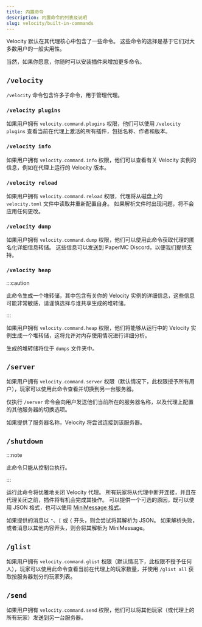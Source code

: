 ```yaml
---
title: 内置命令
description: 内置命令的列表及说明
slug: velocity/built-in-commands
---
```


Velocity 默认在其代理核心中包含了一些命令。
这些命令的选择是基于它们对大多数用户的一般实用性。

当然，如果你愿意，你随时可以安装插件来增加更多命令。

## `/velocity`

`/velocity` 命令包含许多子命令，用于管理代理。

### `/velocity plugins`

如果用户拥有 `velocity.command.plugins` 权限，他们可以使用 `/velocity plugins` 查看当前在代理上激活的所有插件，包括名称、作者和版本。

### `/velocity info`

如果用户拥有 `velocity.command.info` 权限，他们可以查看有关 Velocity 实例的信息，例如在代理上运行的 Velocity 版本。

### `/velocity reload`

如果用户拥有 `velocity.command.reload` 权限，代理将从磁盘上的 `velocity.toml` 文件中读取并重新配置自身。
如果解析文件时出现问题，将不会应用任何更改。

### `/velocity dump`

如果用户拥有 `velocity.command.dump` 权限，他们可以使用此命令获取代理的匿名化详细信息转储。
这些信息可以发送到 PaperMC Discord，以便我们提供支持。

### `/velocity heap`

:::caution

此命令生成一个堆转储，其中包含有关你的 Velocity 实例的详细信息，这些信息可能非常敏感，请谨慎选择与谁共享生成的堆转储。

:::

如果用户拥有 `velocity.command.heap` 权限，他们将能够从运行中的 Velocity 实例生成一个堆转储，这将允许对内存使用情况进行详细分析。

生成的堆转储将位于 `dumps` 文件夹中。

## `/server`

如果用户拥有 `velocity.command.server` 权限（默认情况下，此权限授予所有用户），玩家可以使用此命令查看并切换到另一台服务器。

仅执行 `/server` 命令会向用户发送他们当前所在的服务器名称，以及代理上配置的其他服务器的切换选项。

如果提供了服务器名称，Velocity 将尝试连接到该服务器。

## `/shutdown`

:::note

此命令只能从控制台执行。

:::

运行此命令将优雅地关闭 Velocity 代理。
所有玩家将从代理中断开连接，并且在代理关闭之前，插件将有机会完成其操作。
可以提供一个可选的原因，既可以使用 JSON 格式，也可以使用 [MiniMessage 格式](https://docs.advntr.dev/minimessage/format.html)。

如果提供的消息以 `"`、`[` 或 `{` 开头，则会尝试将其解析为 JSON。
如果解析失败，或者消息以其他内容开头，则会将其解析为 MiniMessage。


## `/glist`

如果用户拥有 `velocity.command.glist` 权限（默认情况下，此权限不授予任何人），玩家可以使用此命令查看当前在代理上的玩家数量，并使用 `/glist all` 获取按服务器划分的玩家列表。

## `/send`

如果用户拥有 `velocity.command.send` 权限，他们可以将其他玩家（或代理上的所有玩家）发送到另一台服务器。
